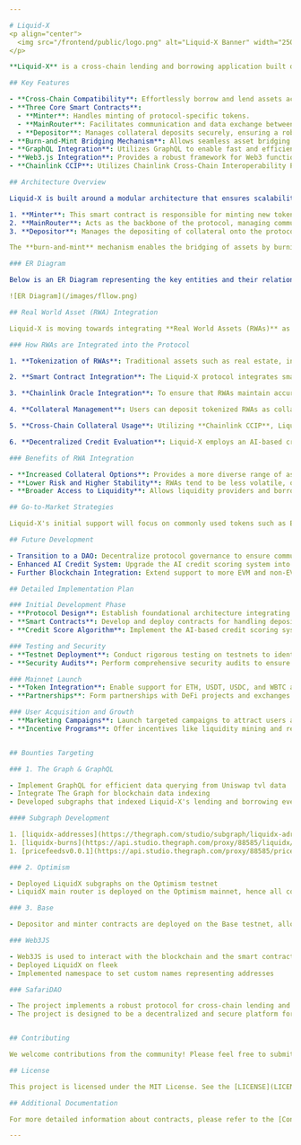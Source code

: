 ```yaml
---

# Liquid-X
<p align="center">
  <img src="/frontend/public/logo.png" alt="Liquid-X Banner" width="250px">
</p>

**Liquid-X** is a cross-chain lending and borrowing application built on the **Optimism**, **Base**, and **Polygon** blockchains. The protocol is designed to offer seamless asset transfers and decentralized finance (DeFi) services across multiple blockchain networks. By leveraging advanced technologies such as **Chainlink CCIP** for cross-chain interoperability, **GraphQL** for efficient data querying, **Web3.js** for frontend and backend integration, and **Foundry** for smart contract development, Liquid-X aims to create a fluid and user-friendly DeFi experience.

## Key Features

- **Cross-Chain Compatibility**: Effortlessly borrow and lend assets across Optimism, Base, and Polygon networks.
- **Three Core Smart Contracts**:
  - **Minter**: Handles minting of protocol-specific tokens.
  - **MainRouter**: Facilitates communication and data exchange between supported blockchains.
  - **Depositor**: Manages collateral deposits securely, ensuring a robust lending and borrowing mechanism.
- **Burn-and-Mint Bridging Mechanism**: Allows seamless asset bridging between different blockchain networks, ensuring liquidity and security.
- **GraphQL Integration**: Utilizes GraphQL to enable fast and efficient querying of data from on-chain contracts.
- **Web3.js Integration**: Provides a robust framework for Web3 functionalities, supporting both frontend and backend operations.
- **Chainlink CCIP**: Utilizes Chainlink Cross-Chain Interoperability Protocol (CCIP) to enable secure, scalable, and decentralized token transfers across multiple blockchain networks.

## Architecture Overview

Liquid-X is built around a modular architecture that ensures scalability and flexibility:

1. **Minter**: This smart contract is responsible for minting new tokens in the Liquid-X ecosystem, which can be used as collateral or for liquidity provision.
2. **MainRouter**: Acts as the backbone of the protocol, managing communication and data flow between different blockchains. It orchestrates cross-chain transactions and ensures that data integrity is maintained across all networks.
3. **Depositor**: Manages the depositing of collateral onto the protocol. It ensures the security and transparency of collateral management, which is crucial for maintaining trust and stability within the system.

The **burn-and-mint** mechanism enables the bridging of assets by burning tokens on the source blockchain and minting them on the destination blockchain, facilitating a smooth and secure cross-chain experience using **Chainlink CCIP**.

### ER Diagram

Below is an ER Diagram representing the key entities and their relationships within the Liquid-X protocol:

![ER Diagram](/images/fllow.png)

## Real World Asset (RWA) Integration

Liquid-X is moving towards integrating **Real World Assets (RWAs)** as collateral options to enhance its offering and bridge the gap between traditional finance and decentralized finance. By tokenizing traditional assets, Liquid-X aims to provide a diversified range of collateral options, improve stability, and attract a broader user base.

### How RWAs are Integrated into the Protocol

1. **Tokenization of RWAs**: Traditional assets such as real estate, invoices, commodities, and others are tokenized on a secure blockchain platform. These tokenized assets are represented as ERC-20 or ERC-721 tokens on the Liquid-X platform.

2. **Smart Contract Integration**: The Liquid-X protocol integrates smart contracts to manage these tokenized RWAs. The smart contracts handle the storage, transfer, and valuation of the assets while ensuring compliance with regulatory requirements.

3. **Chainlink Oracle Integration**: To ensure that RWAs maintain accurate and real-time valuations, Liquid-X utilizes **Chainlink Data Feeds**. Chainlink oracles securely provide price data from various real-world data sources, ensuring that tokenized assets are valued correctly and transparently.

4. **Collateral Management**: Users can deposit tokenized RWAs as collateral in the **Depositor** contract. The **Depositor** contract continuously monitors the value of these assets using Chainlink oracles. If the value of the collateral drops below a certain threshold, the contract triggers a liquidation process to protect the protocol from defaults.

5. **Cross-Chain Collateral Usage**: Utilizing **Chainlink CCIP**, Liquid-X allows tokenized RWAs to be used as collateral across multiple blockchain networks. This feature enables users to borrow against their tokenized assets on one blockchain while maintaining the collateral on another, enhancing flexibility and accessibility.

6. **Decentralized Credit Evaluation**: Liquid-X employs an AI-based credit scoring system, utilizing Chainlink Functions to fetch and analyze a user's DeFi activities across multiple chains. The credit score influences the Loan-to-Value (LTV) ratio, impacting how much users can borrow against their tokenized RWAs.

### Benefits of RWA Integration

- **Increased Collateral Options**: Provides a more diverse range of assets to use as collateral, reducing reliance on volatile crypto assets.
- **Lower Risk and Higher Stability**: RWAs tend to be less volatile, offering a more stable form of collateral that mitigates risks in the crypto markets.
- **Broader Access to Liquidity**: Allows liquidity providers and borrowers to access a wider range of assets, enhancing liquidity and usability.

## Go-to-Market Strategies

Liquid-X's initial support will focus on commonly used tokens such as ETH, USDT, USDC, and WBTC for collaterals. This strategy aims to build trust and demonstrate the efficacy of the protocol by starting with well-known and widely accepted tokens.

## Future Development

- Transition to a DAO: Decentralize protocol governance to ensure community-driven growth.
- Enhanced AI Credit System: Upgrade the AI credit scoring system into a DePin platform for developers and users.
- Further Blockchain Integration: Extend support to more EVM and non-EVM chains to increase cross-chain compatibility.

## Detailed Implementation Plan

### Initial Development Phase
- **Protocol Design**: Establish foundational architecture integrating Chainlink technologies.
- **Smart Contracts**: Develop and deploy contracts for handling deposits, borrowing, and collateral management.
- **Credit Score Algorithm**: Implement the AI-based credit scoring system.

### Testing and Security
- **Testnet Deployment**: Conduct rigorous testing on testnets to identify potential issues.
- **Security Audits**: Perform comprehensive security audits to ensure the protocol's safety.

### Mainnet Launch
- **Token Integration**: Enable support for ETH, USDT, USDC, and WBTC as collateral.
- **Partnerships**: Form partnerships with DeFi projects and exchanges for enhanced liquidity.

### User Acquisition and Growth
- **Marketing Campaigns**: Launch targeted campaigns to attract users and liquidity providers.
- **Incentive Programs**: Offer incentives like liquidity mining and rewards for early adopters.


## Bounties Targeting

### 1. The Graph & GraphQL

- Implement GraphQL for efficient data querying from Uniswap tvl data
- Integrate The Graph for blockchain data indexing
- Developed subgraphs that indexed Liquid-X's lending and borrowing events

#### Subgraph Development

1. [liquidx-addresses](https://thegraph.com/studio/subgraph/liquidx-adresses/endpoints)
1. [liquidx-burns](https://api.studio.thegraph.com/proxy/88585/liquidx/version/latest/graphql)
1. [pricefeedsv0.0.1](https://api.studio.thegraph.com/proxy/88585/pricefeeds-liquidx-v1/v0.0.1/graphql)

### 2. Optimism

- Deployed LiquidX subgraphs on the Optimism testnet
- LiquidX main router is deployed on the Optimism mainnet, hence all communication between other EVM chains and LiquidX is done through the Optimism chain.

### 3. Base

- Depositor and minter contracts are deployed on the Base testnet, allowing users to borrow and deposit assets on the Base chain without selling their assets on other chains.

### Web3JS

- Web3JS is used to interact with the blockchain and the smart contracts.
- Deployed LiquidX on fleek
- Implemented namespace to set custom names representing addresses

### SafariDAO

- The project implements a robust protocol for cross-chain lending and borrowing, providing users with the ability to lend and borrow assets across different blockchain networks that plans to add RWAs as collateral to allow more users to access DeFi.
- The project is designed to be a decentralized and secure platform for lending and borrowing assets across different blockchain networks, providing users with the ability to lend and borrow assets across different blockchain networks.


## Contributing

We welcome contributions from the community! Please feel free to submit a pull request or open an issue.

## License

This project is licensed under the MIT License. See the [LICENSE](LICENSE) file for details.

## Additional Documentation

For more detailed information about contracts, please refer to the [Contracts README](./contracts/ContractsReadme.md).

---
```

